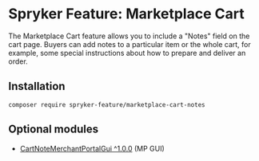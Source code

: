 # Spryker Feature: Marketplace Cart

The Marketplace Cart feature allows you to include a "Notes" field on the cart page. Buyers can add notes to a particular item or the whole cart, for example, some special instructions about how to prepare and deliver an order.

## Installation

```
composer require spryker-feature/marketplace-cart-notes
```

## Optional modules
- [CartNoteMerchantPortalGui ^1.0.0](https://github.com/spryker/cart-note-merchant-portal-gui) (MP GUI)
